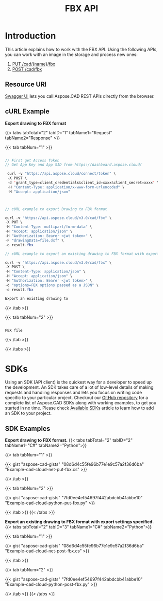 ﻿---
title: "FBX API"
type: docs
url: /working-with-aspose-cad-cloud-formats-api/fbx/
weight: 160
---

# **Introduction**
This article explains how to work with the FBX API. Using the following APIs, you can work with an image in the storage and process new ones:

1. [PUT /cad/{name}/fbx](https://reference.aspose.cloud/cad/#!/Fbx/PutDrawingFbx)
1. [POST /cad/fbx](https://reference.aspose.cloud/cad/#!/Fbx/PostDrawingFbx)

## **Resource URI**
[Swagger UI](https://reference.aspose.cloud/cad/) lets you call Aspose.CAD REST APIs directly from the browser.

## **cURL Example**
**Export drawing to FBX format**

{{< tabs tabTotal="2" tabID="1" tabName1="Request" tabName2="Response" >}}

{{< tab tabNum="1" >}}

```java

// First get Access Token
// Get App Key and App SID from https://dashboard.aspose.cloud/

 curl -v "https://api.aspose.cloud/connect/token" \
 -X POST \
 -d 'grant_type=client_credentials&client_id=xxxx&client_secret=xxxx' \
 -H "Content-Type: application/x-www-form-urlencoded" \
 -H "Accept: application/json"



// cURL example to export Drawing to FBX format

curl -v "https://api.aspose.cloud/v3.0/cad/fbx" \
-X PUT \
-H "Content-Type: multipart/form-data" \
-H "Accept: application/json" \
-H "Authorization: Bearer <jwt token>" \
-F "drawingData=file.dxf" \
-o result.fbx

// cURL example to export an existing drawing to FBX format with export settings specified

curl -v "https://api.aspose.cloud/v3.0/cad/fbx" \
-X POST \
-H "Content-Type: application/json" \
-H "Accept: application/json" \
-H "Authorization: Bearer <jwt token>" \
-d "options=FBX options passed as a JSON" \
-o result.fbx

Export an existing drawing to
```

{{< /tab >}}

{{< tab tabNum="2" >}}

```java

FBX file 

```

{{< /tab >}}

{{< /tabs >}}
            
# **SDKs**
Using an SDK (API client) is the quickest way for a developer to speed up the development. An SDK takes care of a lot of low-level details of making requests and handling responses and lets you focus on writing code specific to your particular project. Checkout our [GitHub repository](https://github.com/aspose-cad-cloud) for a complete list of Aspose.CAD SDKs along with working examples, to get you started in no time. Please check [Available SDKs](/cad/available-sdks/) article to learn how to add an SDK to your project.
## **SDK Examples**
**Export drawing to FBX format.**
{{< tabs tabTotal="2" tabID="2" tabName1="C#" tabName2="Python">}}

{{< tab tabNum="1" >}}

{{< gist "aspose-cad-gists" "08d6d4c55fe96b77e1e9c57a2f36d6ba" "Example-cad-cloud-net-put-fbx.cs" >}}

{{< /tab >}}

{{< tab tabNum="2" >}}

{{< gist "aspose-cad-gists" "7fd0ee4ef54697f442abdcbb41abbe10" "Example-cad-cloud-python-put-fbx.py" >}}

{{< /tab >}}
{{< /tabs >}}


**Export an existing drawing to FBX format with export settings specified.**
{{< tabs tabTotal="2" tabID="3" tabName1="C#" tabName2="Python">}}

{{< tab tabNum="1" >}}

{{< gist "aspose-cad-gists" "08d6d4c55fe96b77e1e9c57a2f36d6ba" "Example-cad-cloud-net-post-fbx.cs" >}}

{{< /tab >}}

{{< tab tabNum="2" >}}

{{< gist "aspose-cad-gists" "7fd0ee4ef54697f442abdcbb41abbe10" "Example-cad-cloud-python-post-fbx.py" >}}

{{< /tab >}}
{{< /tabs >}}
